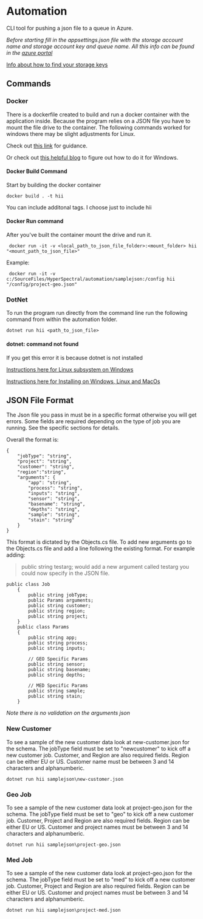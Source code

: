 # Automation
CLI tool for pushing a json file to a queue in Azure.


*Before starting fill in the appsettings.json file with the storage account name and storage account key and queue name. All this info can be found in the [azure portal](https://portal.azure.com)*

[Info about how to find your storage keys](https://docs.microsoft.com/en-us/azure/storage/common/storage-account-manage)

## Commands
### Docker

There is a dockerfile created to build and run a docker container with the application inside. Because the program relies on a JSON file you have to mount the file drive to the container. The following commands worked for windows there may be slight adjustments for Linux.

Check out [this link](https://docs.docker.com/storage/volumes/) for guidance.

Or check out [this helpful blog](https://rominirani.com/docker-on-windows-mounting-host-directories-d96f3f056a2c) to figure out how to do it for Windows. 

#### Docker Build Command
Start by building the docker container

```
docker build . -t hii
```
You can include additonal tags. I choose just to include hii

#### Docker Run command
After you've built the container mount the drive and run it. 

```
 docker run -it -v <local_path_to_json_file_folder>:<mount_folder> hii "<mount_path_to_json_file>"
```
Example:
```
 docker run -it -v c:/SourceFiles/HyperSpectral/automation/samplejson:/config hii "/config/project-geo.json"
```

### DotNet
To run the program run directly from the command line run the following command from within the automation folder.
```
dotnet run hii <path_to_json_file>
```

#### dotnet: command not found 
If you get this error it is because dotnet is not installed

[Instructions here for Linux subsystem on Windows](https://weblog.west-wind.com/posts/2017/Apr/13/Running-NET-Core-Apps-under-Windows-Subsystem-for-Linux-Bash-for-Windows)

[Instructions here for Installing on Windows, Linux and MacOs](https://dotnet.microsoft.com/learn/dotnet/hello-world-tutorial#linuxubuntu)

## JSON File Format

The Json file you pass in must be in a specific format otherwise you will get errors. Some fields are required depending on the type of job you are running. See the specific sections for details. 

Overall the format is:

```
{
    "jobType": "string",
    "project": "string",
    "customer": "string",
    "region":"string",
    "arguments": {
        "app": "string",
        "process": "string",
        "inputs": "string",
        "sensor": "string",
        "basename": "string",
        "depths": "string",
        "sample": "string",
        "stain": "string"
    }
}
```
This format is dictated by the Objects.cs file. 
To add new arguments go to the Objects.cs file and add a line following the existing format.
For example adding:
> public string testarg;
would add a new argument called testarg you could now specify in the JSON file. 

```
public class Job
    {
        public string jobType;
        public Params arguments;
        public string customer;
        public string region;
        public string project;
    }
    public class Params
    {
        public string app; 
        public string process;
        public string inputs;

        // GEO Specific Params
        public string sensor;
        public string basename;
        public string depths;
        
        // MED Specific Params
        public string sample;
        public string stain;
    }
```
*Note there is no validation on the arguments json*

### New Customer
To see a sample of the new customer data look at new-customer.json for the schema.
The jobType field must be set to "newcustomer" to kick off a new customer job. 
Customer, and Region are also required fields.
Region can be either EU or US.
Customer name must be between 3 and 14 characters and alphanumberic.
```
dotnet run hii samplejson\new-customer.json
```

### Geo Job
To see a sample of the new customer data look at project-geo.json for the schema.
The jobType field must be set to "geo" to kick off a new customer job. 
Customer, Project and Region are also required fields.
Region can be either EU or US.
Customer and project names must be between 3 and 14 characters and alphanumberic.
```
dotnet run hii samplejson\project-geo.json
```

### Med Job
To see a sample of the new customer data look at project-geo.json for the schema.
The jobType field must be set to "med" to kick off a new customer job. 
Customer, Project and Region are also required fields.
Region can be either EU or US.
Customer and project names must be between 3 and 14 characters and alphanumberic.
```
dotnet run hii samplejson\project-med.json
```